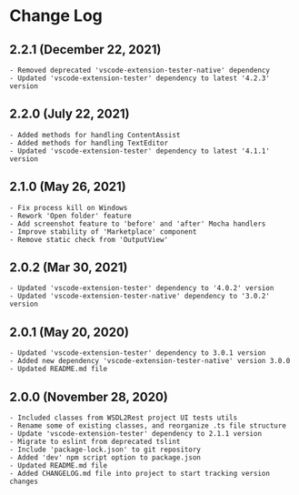 # Change Log

## 2.2.1 (December 22, 2021)
	- Removed deprecated 'vscode-extension-tester-native' dependency
	- Updated 'vscode-extension-tester' dependency to latest '4.2.3' version

## 2.2.0 (July 22, 2021)
	- Added methods for handling ContentAssist
	- Added methods for handling TextEditor
	- Updated 'vscode-extension-tester' dependency to latest '4.1.1' version

## 2.1.0 (May 26, 2021)
	- Fix process kill on Windows
	- Rework 'Open folder' feature
	- Add screenshot feature to 'before' and 'after' Mocha handlers
	- Improve stability of 'Marketplace' component
	- Remove static check from 'OutputView'

## 2.0.2 (Mar 30, 2021)
	- Updated 'vscode-extension-tester' dependency to '4.0.2' version
	- Updated 'vscode-extension-tester-native' dependency to '3.0.2' version

## 2.0.1 (May 20, 2020)
	- Updated 'vscode-extension-tester' dependency to 3.0.1 version
	- Added new dependency 'vscode-extension-tester-native' version 3.0.0
	- Updated README.md file

## 2.0.0 (November 28, 2020)
	- Included classes from WSDL2Rest project UI tests utils
	- Rename some of existing classes, and reorganize .ts file structure
	- Update 'vscode-extension-tester' dependency to 2.1.1 version
	- Migrate to eslint from deprecated tslint
	- Include 'package-lock.json' to git repository
	- Added 'dev' npm script option to package.json
	- Updated README.md file
	- Added CHANGELOG.md file into project to start tracking version changes
